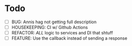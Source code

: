 # Todo

- [ ] BUG: Annis hag not getting full description
- [ ] HOUSEKEEPING: CI w/ Github Actions
- [ ] REFACTOR: *ALL* logic to services and DI that shtuff
- [ ] FEATURE: Use the callback instead of sending a response

